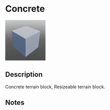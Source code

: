 # Concrete

![Concrete](../Cropped_Blocks/Terrain/Concrete.png)

## Description
<!-- Write a description for this block -->
Concrete terrain block, Resizeable terrain block.

## Notes
<!-- Any extra notes -->